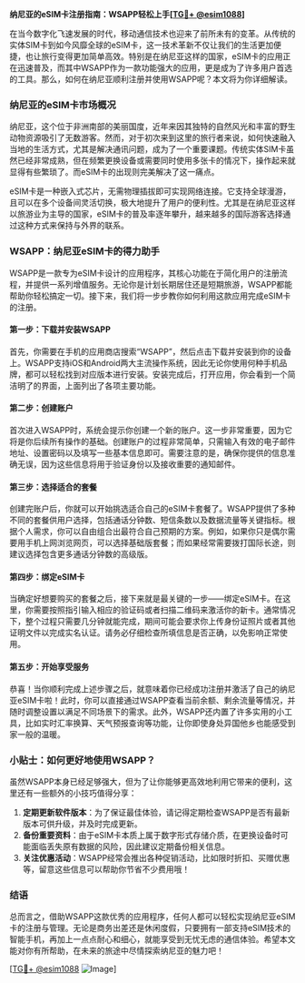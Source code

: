 **纳尼亚的eSIM卡注册指南：WSAPP轻松上手[[TG💪+ @esim1088](https://t.me/s/esim1088)]**

在当今数字化飞速发展的时代，移动通信技术也迎来了前所未有的变革。从传统的实体SIM卡到如今风靡全球的eSIM卡，这一技术革新不仅让我们的生活更加便捷，也让旅行变得更加简单高效。特别是在纳尼亚这样的国家，eSIM卡的应用正在迅速普及，而其中WSAPP作为一款功能强大的应用，更是成为了许多用户首选的工具。那么，如何在纳尼亚顺利注册并使用WSAPP呢？本文将为你详细解读。

### 纳尼亚的eSIM卡市场概况

纳尼亚，这个位于非洲南部的美丽国度，近年来因其独特的自然风光和丰富的野生动物资源吸引了无数游客。然而，对于初次来到这里的旅行者来说，如何快速融入当地的生活方式，尤其是解决通讯问题，成为了一个重要课题。传统实体SIM卡虽然已经非常成熟，但在频繁更换设备或需要同时使用多张卡的情况下，操作起来就显得有些繁琐了。而eSIM卡的出现则完美解决了这一痛点。

eSIM卡是一种嵌入式芯片，无需物理插拔即可实现网络连接。它支持全球漫游，且可以在多个设备间灵活切换，极大地提升了用户的便利性。尤其是在纳尼亚这样以旅游业为主导的国家，eSIM卡的普及率逐年攀升，越来越多的国际游客选择通过这种方式来保持与外界的联系。

### WSAPP：纳尼亚eSIM卡的得力助手

WSAPP是一款专为eSIM卡设计的应用程序，其核心功能在于简化用户的注册流程，并提供一系列增值服务。无论你是计划长期居住还是短期旅游，WSAPP都能帮助你轻松搞定一切。接下来，我们将一步步教你如何利用这款应用完成eSIM卡的注册。

#### 第一步：下载并安装WSAPP

首先，你需要在手机的应用商店搜索“WSAPP”，然后点击下载并安装到你的设备上。WSAPP支持iOS和Android两大主流操作系统，因此无论你使用何种手机品牌，都可以轻松找到对应版本进行安装。安装完成后，打开应用，你会看到一个简洁明了的界面，上面列出了各项主要功能。

#### 第二步：创建账户

首次进入WSAPP时，系统会提示你创建一个新的账户。这一步非常重要，因为它将是你后续所有操作的基础。创建账户的过程非常简单，只需输入有效的电子邮件地址、设置密码以及填写一些基本信息即可。需要注意的是，确保你提供的信息准确无误，因为这些信息将用于验证身份以及接收重要的通知邮件。

#### 第三步：选择适合的套餐

创建完账户后，你就可以开始挑选适合自己的eSIM卡套餐了。WSAPP提供了多种不同的套餐供用户选择，包括通话分钟数、短信条数以及数据流量等关键指标。根据个人需求，你可以自由组合出最符合自己预期的方案。例如，如果你只是偶尔需要用手机上网浏览网页，可以选择基础版套餐；而如果经常需要拨打国际长途，则建议选择包含更多通话分钟数的高级版。

#### 第四步：绑定eSIM卡

当确定好想要购买的套餐之后，接下来就是最关键的一步——绑定eSIM卡。在这里，你需要按照指引输入相应的验证码或者扫描二维码来激活你的新卡。通常情况下，整个过程只需要几分钟就能完成，期间可能会要求你上传身份证照片或者其他证明文件以完成实名认证。请务必仔细检查所填信息是否正确，以免影响正常使用。

#### 第五步：开始享受服务

恭喜！当你顺利完成上述步骤之后，就意味着你已经成功注册并激活了自己的纳尼亚eSIM卡啦！此时，你可以直接通过WSAPP查看当前余额、剩余流量等情况，并随时调整设置以满足不同场景下的需求。此外，WSAPP还内置了许多实用的小工具，比如实时汇率换算、天气预报查询等功能，让你即使身处异国他乡也能感受到家一般的温暖。

### 小贴士：如何更好地使用WSAPP？

虽然WSAPP本身已经足够强大，但为了让你能够更高效地利用它带来的便利，这里还有一些额外的小技巧值得分享：

1. **定期更新软件版本**：为了保证最佳体验，请记得定期检查WSAPP是否有最新版本可供升级，并及时完成更新。
2. **备份重要资料**：由于eSIM卡本质上属于数字形式存储介质，在更换设备时可能面临丢失原有数据的风险，因此建议定期备份相关信息。
3. **关注优惠活动**：WSAPP经常会推出各种促销活动，比如限时折扣、买赠优惠等，留意这些信息可以帮助你节省不少费用哦！

### 结语

总而言之，借助WSAPP这款优秀的应用程序，任何人都可以轻松实现纳尼亚eSIM卡的注册与管理。无论是商务出差还是休闲度假，只要拥有一部支持eSIM技术的智能手机，再加上一点点耐心和细心，就能享受到无忧无虑的通信体验。希望本文能对你有所帮助，在未来的旅途中尽情探索纳尼亚的魅力吧！

[[TG💪+ @esim1088](https://t.me/s/esim1088) ![Image](https://i.postimg.cc/4NQfJmqS/Snipaste-2025-05-13-00-14-12.png)]